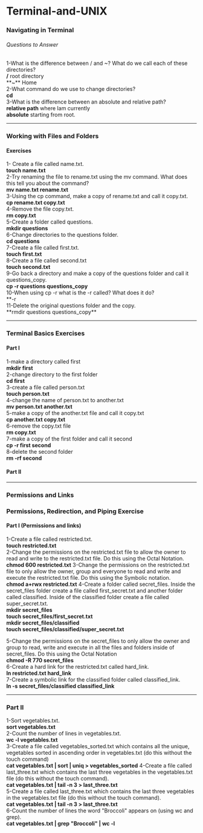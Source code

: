 # Terminal-and-UNIX

### Navigating in Terminal

###### Questions to Answer

1-What is the difference between / and ~? What do we call each of these directories? <br>
**/** root directory<br>
**~** Home<br>
2-What command do we use to change directories? <br>
**cd**<br>
3-What is the difference between an absolute and relative path?<br>
**relative path** where Iam currently<br>
**absolute** starting from root.<br>

<hr>

### Working with Files and Folders

#### Exercises

1- Create a file called name.txt. <br>
**touch name.txt**<br>
2-Try renaming the file to rename.txt using the mv command. What does this tell you about the command?<br>
**mv name.txt rename.txt** <br>
3-Using the cp command, make a copy of rename.txt and call it copy.txt.<br>
**cp rename.txt copy.txt** <br>
4-Remove the file copy.txt. <br>
**rm copy.txt** <br>
5-Create a folder called questions.<br>
**mkdir questions** <br>
6-Change directories to the questions folder.<br>
**cd questions** <br>
7-Create a file called first.txt.<br>
**touch first.txt** <br>
8-Create a file called second.txt<br>
**touch second.txt** <br>
9-Go back a directory and make a copy of the questions folder and call it questions_copy.<br>
**cp -r questions questions_copy**<br>
10-When using cp -r what is the -r called? What does it do?<br>
**-r <br>
11-Delete the original questions folder and the copy.<br>
**rmdir questions questions_copy\*\*<br>

<hr>

### Terminal Basics Exercises

#### Part I

1-make a directory called first<br>
**mkdir first**<br>
2-change directory to the first folder<br>
**cd first**<br>
3-create a file called person.txt<br>
**touch person.txt**<br>
4-change the name of person.txt to another.txt<br>
**mv person.txt another.txt** <br>
5-make a copy of the another.txt file and call it copy.txt<br>
**cp another.txt copy.txt** <br>
6-remove the copy.txt file<br>
**rm copy.txt** <br>
7-make a copy of the first folder and call it second<br>
**cp -r first second** <br>
8-delete the second folder<br>
**rm -rf second** <br>

#### Part II

<hr>

### Permissions and Links

### Permissions, Redirection, and Piping Exercise

#### Part I (Permissions and links)

1-Create a file called restricted.txt. <br>
**touch restricted.txt** <br>
2-Change the permissions on the restricted.txt file to allow the owner to read and write to the restricted.txt file. Do this using the Octal Notation. <br>
**chmod 600 restricted.txt**
3-Change the permissions on the restricted.txt file to only allow the owner, group and everyone to read and write and execute the restricted.txt file. Do this using the Symbolic notation.<br>
**chmod a+rwx restricted.txt**
4-Create a folder called secret_files. Inside the secret_files folder create a file called first_secret.txt and another folder called classified. Inside of the classified folder create a file called super_secret.txt.<br>
**mkdir secret_files<br>**
**touch secret_files/first_secret.txt<br>**
**mkdir secret_files/classified<br>**
**touch secret_files/classified/super_secret.txt**

5-Change the permissions on the secret_files to only allow the owner and group to read, write and execute in all the files and folders inside of secret_files. Do this using the Octal Notation <br>
**chmod -R 770 secret_files**<br>
6-Create a hard link for the restricted.txt called hard_link.<br>
**ln restricted.txt hard_link**<br>
7-Create a symbolic link for the classified folder called classified_link.<br>
**ln -s secret_files/classified classified_link**

<hr>

 ### Part II
 1-Sort vegetables.txt.<br>
 **sort vegetables.txt** <br>
 2-Count the number of lines in vegetables.txt.<br>
 **wc -l vegetables.txt** <br>
 3-Create a file called vegetables_sorted.txt which contains all the unique, vegetables sorted in ascending order in vegetables.txt (do this without the touch command)<br>
 **cat vegetables.txt | sort | uniq > vegetables_sorted**
 4-Create a file called last_three.txt which contains the last three vegetables in the vegetables.txt file (do this without the touch command).<br>
 **cat vegetables.txt | tail -n 3 > last_three.txt**<br>
 5-Create a file called last_three.txt which contains the last three vegetables in the vegetables.txt file (do this without the touch command).<br>
 **cat vegetables.txt | tail -n 3 > last_three.txt**<br>
 6-Count the number of lines the word "Broccoli" appears on (using wc and grep).<br>
 **cat vegetables.txt | grep "Broccoli" | wc -l**
